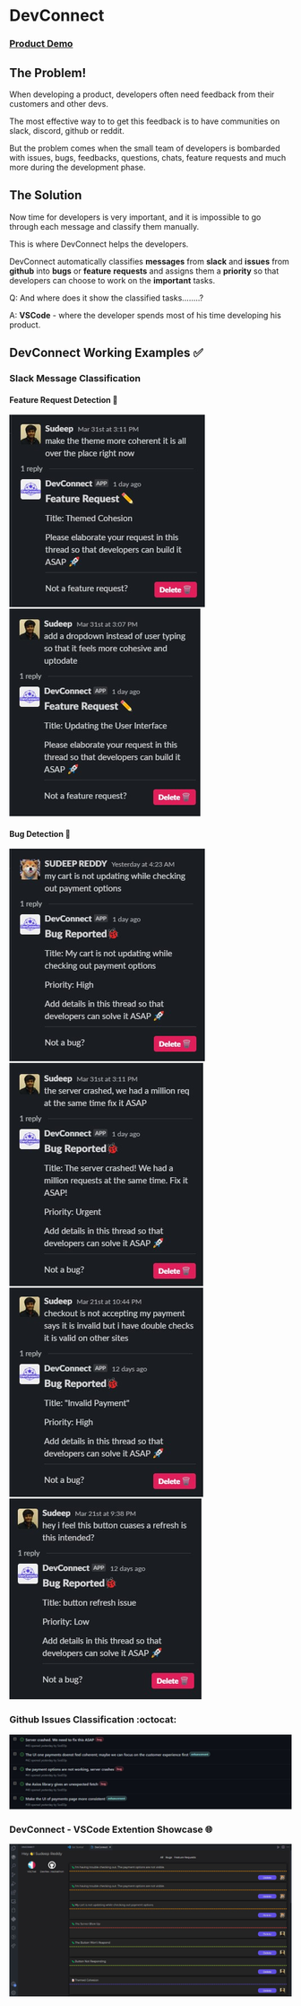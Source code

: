 # DevConnect 
### [Product Demo](https://youtu.be/UeXneXKmHkA)
## The Problem!
When developing a product, developers often need feedback from their customers and other devs.

The most effective way to to get this feedback is to have communities on slack, discord, github or reddit.

But the problem comes when the small team of developers is bombarded with issues, bugs, feedbacks, questions, chats, feature requests and much more during the development phase.

## The Solution

Now time for developers is very important, and it is impossible to go through each message and classify them manually.

This is where DevConnect helps the developers.

DevConnect automatically classifies **messages** from **slack** and **issues** from **github** into **bugs** or **feature** **requests** and assigns them a **priority** so that developers can choose to work on the **important** tasks.

Q: And where does it show the classified tasks……..? 


A: **VSCode** -  where the developer spends most of his time developing his product.

## DevConnect Working Examples :white_check_mark:
### Slack Message Classification 
#### Feature Request Detection :pencil:
![Fr](./images_showcase/1s.jpg) ![Fr](./images_showcase/4s.jpg) 
#### Bug Detection 	:bug:
![Bugs](./images_showcase/2s.jpg) ![Bugs](./images_showcase/3s.jpg) ![Bugs](./images_showcase/5s.jpg) ![Bugs](./images_showcase/6s.jpg) 
### Github Issues Classification :octocat:
![Bugs](./images_showcase/7s.jpg)
### DevConnect - VSCode Extention Showcase :globe_with_meridians:
![Bugs](./images_showcase/9s.jpg)





